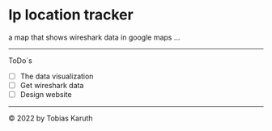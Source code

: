 # Ip location tracker
a map that shows wireshark data in google maps ...

---

ToDo´s

- [ ] The data visualization
- [ ] Get wireshark data
- [ ] Design website 

---

<!-- copyright -->
© 2022 by Tobias Karuth
